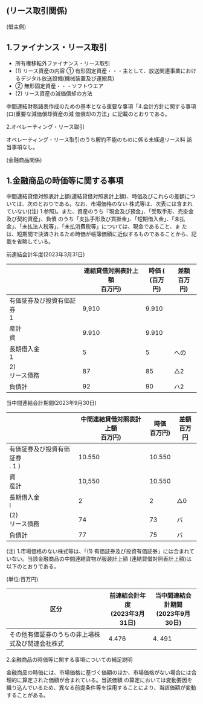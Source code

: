 ## (リース取引関係)

(借主側)

## 1.ファイナンス・リース取引

- 所有権移転外ファイナンス・リース取引
- (1) リース資産の内容 ① 有形固定資産・・・主として、放送関連事業におけるデジタル放送設備(機械装置及び運搬具)
- ② 無形固定資産・・・ソフトウエア
- (2) リース資産の減価償却の方法

中間連結財務諸表作成のための基本となる重要な事項「4.会計方針に関する事項(ロ)重要な減価償却資産の減 価償却の方法」に記載のとおりである。

2.オペレーティング・リース取引

オペレーティング・リース取引のうち解約不能のものに係る未経過リース料 該当事項なし。

(金融商品関係)

## 1.金融商品の時価等に関する事項

中間連結貸借対照表計上額(連結貸借対照表計上額)、時価及びこれらの差額については、次のとおりである。なお、市場価格のない 株式等は、次表には含まれていない((注) 1.参照)。また、資産のうち『現金及び預金」、「受取手形、売掛金及び契約資産」、負債 のうち「支払手形及び買掛金」、「短期借入金」、「未払金」、「未払法人税等」、「未払消費税等」については、現金であること、ま たは、短期間で決済されるため時価が帳簿価額に近似するものであることから、記載を省略している。

前連結会計年度(2023年3月31日)

|                   | 連結貸借対照表計上額<br>百万円) | 時価 (<br>(百万円) | 差額<br>百万円) |
|-------------------|--------------------|---------------|------------|
| 有価証券及び投資有価証券<br>1 | 9,910              | 9.910         |            |
| 産計<br>資           | 9.910              | 9.910         |            |
| 長期借入金<br>1        | 5                  | 5             | への         |
| 2)<br>リース債務       | 87                 | 85            | △2         |
| 負債計               | 92                 | 90            | ハ2         |

当中間連結会計期間(2023年9月30日)

|                       | 中間連結貸借対照表計上額<br>百万円) | 時価<br>百万円) | 差額<br>百万円 |
|-----------------------|----------------------|------------|-----------|
| 有価証券及び投資有価証券<br>. 1 ) | 10.550               | 10.550     |           |
| 資<br>産計               | 10,550               | 10.550     |           |
| 長期借入金<br>l            | 2                    | 2          | △0        |
| (2)<br>リース債務          | 74                   | 73         | バ         |
| 負債計                   | 77                   | 75         | バ         |

(注) 1.市場価格のない株式等は、「(1) 有価証券及び投資有価証券」には合まれていない。当該金融商品の中間連結貨物が服装計上額 (連結貸借対照表計上額)は以下のとおりである。

(単位:百万円)

| 区分                       | 前連結会計年度<br>(2023年3月31日) | 当中間連結会計期間<br>(2023年9月30日) |
|--------------------------|-------------------------|---------------------------|
| その他有価証券のうちの非上場株式及び関連会社株式 | 4.476                   | 4. 491                    |

2.金融商品の時価等に関する事項についての補足説明

金融商品の時価には、市場価格に基づく価額のほか、市場価格がない場合には合理的に算定された価額が合まれている。当該価額 の算定においては変動要因を織り込んでいるため、異なる前提条件等を採用することにより、当該価額が変動することがある。